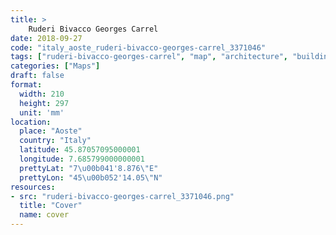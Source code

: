 ```yaml
---
title: > 
    Ruderi Bivacco Georges Carrel
date: 2018-09-27
code: "italy_aoste_ruderi-bivacco-georges-carrel_3371046"
tags: ["ruderi-bivacco-georges-carrel", "map", "architecture", "buildings", "Aoste", "Italy"]
categories: ["Maps"]
draft: false
format:
  width: 210
  height: 297
  unit: 'mm'
location:
  place: "Aoste"
  country: "Italy"
  latitude: 45.87057095000001
  longitude: 7.685799000000001
  prettyLat: "7\u00b041'8.876\"E"
  prettyLon: "45\u00b052'14.05\"N"
resources:
- src: "ruderi-bivacco-georges-carrel_3371046.png"
  title: "Cover"
  name: cover
---
```


